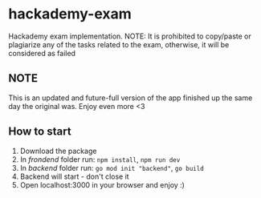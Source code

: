 # hackademy-exam
Hackademy exam implementation. NOTE: It is prohibited to copy/paste or plagiarize any of the tasks related to the exam, otherwise, it will be considered as failed

## NOTE

This is an updated and future-full version of the app finished up the same day the original was. Enjoy even more <3

## How to start

1. Download the package
2. In *frondend* folder run: `npm install`, `npm run dev`
3. In *backend* folder run: `go mod init "backend"`, `go build`
4. Backend will start - don't close it
5. Open localhost:3000 in your browser and enjoy :)
